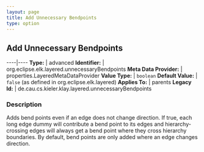 ```yaml
---
layout: page
title: Add Unnecessary Bendpoints
type: option
---
```

## Add Unnecessary Bendpoints

----|----
**Type:** | advanced
**Identifier:** | org.eclipse.elk.layered.unnecessaryBendpoints
**Meta Data Provider:** | properties.LayeredMetaDataProvider
**Value Type:** | `boolean`
**Default Value:** | `false` (as defined in org.eclipse.elk.layered)
**Applies To:** | parents
**Legacy Id:** | de.cau.cs.kieler.klay.layered.unnecessaryBendpoints


### Description
Adds bend points even if an edge does not change direction. If true, each long edge dummy will contribute a bend point to its edges and hierarchy-crossing edges will always get a bend point where they cross hierarchy boundaries. By default, bend points are only added where an edge changes direction.

